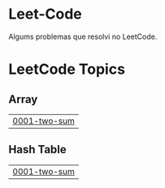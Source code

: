 # Leet-Code
Algums problemas que resolvi no LeetCode.

<!---LeetCode Topics Start-->
# LeetCode Topics
## Array
|  |
| ------- |
| [0001-two-sum](https://github.com/kaeliton09/Leet-Code/tree/master/0001-two-sum) |
## Hash Table
|  |
| ------- |
| [0001-two-sum](https://github.com/kaeliton09/Leet-Code/tree/master/0001-two-sum) |
<!---LeetCode Topics End-->